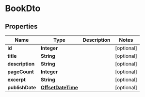 

# BookDto

## Properties

Name | Type | Description | Notes
------------ | ------------- | ------------- | -------------
**id** | **Integer** |  |  [optional]
**title** | **String** |  |  [optional]
**description** | **String** |  |  [optional]
**pageCount** | **Integer** |  |  [optional]
**excerpt** | **String** |  |  [optional]
**publishDate** | [**OffsetDateTime**](OffsetDateTime.md) |  |  [optional]



